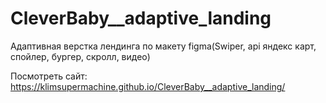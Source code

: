 # CleverBaby__adaptive_landing
Адаптивная верстка лендинга по макету figma(Swiper, api яндекс карт, спойлер, бургер, скролл, видео)

Посмотреть сайт: https://klimsupermachine.github.io/CleverBaby__adaptive_landing/
